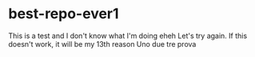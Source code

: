 # best-repo-ever1
This is a test and I don't know what I'm doing eheh
Let's try again. If this doesn't work, it will be my 13th reason
Uno due tre prova